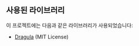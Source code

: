 


## 사용된 라이브러리

이 프로젝트에는 다음과 같은 라이브러리가 사용되었습니다:

- [Dragula](https://github.com/bevacqua/dragula) (MIT License)